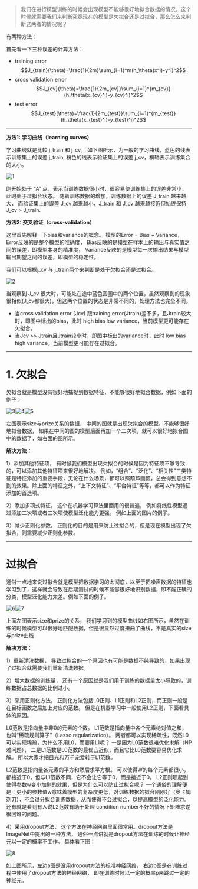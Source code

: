 > 我们在进行模型训练的时候会出现模型不能够很好地拟合数据的情况，这个时候就需要我们来判断究竟现在的模型是欠拟合还是过拟合，那么怎么来判断这两者的情况呢？

有两种方法：

首先看一下三种误差的计算方法：

 - training error
$$J_{train}(\theta)=\frac{1}{2m}\sum_{i=1}^m(h_\theta(x^i)-y^i)^2$$
 - cross validation error
$$J_{cv}(\theta)=\frac{1}{2m_{cv}}\sum_{i=1}^{m_{cv}}(h_\theta(x_{cv}^i)-y_{cv}^i)^2$$
 - test error
$$J_{test}(\theta)=\frac{1}{2m_{test}}\sum_{i=1}^{m_{test}}(h_\theta(x_{test}^i)-y_{test}^i)^2$$

----------

**方法1: 学习曲线（learning curves）**

学习曲线就是比较 j_train 和 j_cv。
如下图所示，为一般的学习曲线，蓝色的线表示训练集上的误差 j_train, 粉色的线表示验证集上的误差 j_cv，横轴表示训练集合的大小。

![1](https://leanote.com/api/file/getImage?fileId=5b63ff00ab6441053a001606)


刚开始处于 “A” 点，表示当训练数据很小时，很容易使训练集上的误差非常小，此时处于过拟合状态。
随着训练数据的增加，训练数据上的误差 J_train 越来越大，
而验证集上的误差 J_cv 越来越小，J_train 和 J_cv 越来越接近但始终保持 J_cv > J_train.


**方法2: 交叉验证（cross-validation）**

这里首先解释一下bias和variance的概念。
模型的Error = Bias + Variance，
Error反映的是整个模型的准确度，
Bias反映的是模型在样本上的输出与真实值之间的误差，即模型本身的精准度，
Variance反映的是模型每一次输出结果与模型输出期望之间的误差，即模型的稳定性。

我们可以根据j_cv 与 j_train两个来判断是处于欠拟合还是过拟合。

![2](https://leanote.com/api/file/getImage?fileId=5b63ff8eab6441053a00163b)

当观察到 J_cv 很大时，可能处在途中蓝色圆圈中的两个位置，虽然观察到的现象很相似(J_cv都很大)，但这两个位置的状态是非常不同的，处理方法也完全不同。

 - 当cross validation error (Jcv) 跟training error(Jtrain)差不多，且Jtrain较大时，即图中标出的bias，此时 high bias low variance，当前模型更可能存在欠拟合。
 - 当Jcv >> Jtrain且Jtrain较小时，即图中标出的variance时，此时 low bias high variance，当前模型更可能存在过拟合。

----------

# 1. 欠拟合

欠拟合就是模型没有很好地捕捉到数据特征，不能够很好地拟合数据，例如下面的例子：

![3](https://leanote.com/api/file/getImage?fileId=5b640158ab644107280017e5)![4](https://leanote.com/api/file/getImage?fileId=5b640072ab644107280017b8)![5](https://leanote.com/api/file/getImage?fileId=5b6400efab6441053a00167c)

左图表示size与prize关系的数据，
中间的图就是出现欠拟合的模型，不能够很好地拟合数据，
如果在中间的图的模型后面再加一个二次项，就可以很好地拟合图中的数据了，如右面的图所示。


**解决方法：**

1）添加其他特征项，
有时候我们模型出现欠拟合的时候是因为特征项不够导致的，可以添加其他特征项来很好地解决。
例如，“组合”、“泛化”、“相关性”三类特征是特征添加的重要手段，无论在什么场景，都可以照葫芦画瓢，总会得到意想不到的效果。除上面的特征之外，“上下文特征”、“平台特征”等等，都可以作为特征添加的首选项。

2）添加多项式特征，
这个在机器学习算法里面用的很普遍，
例如将线性模型通过添加二次项或者三次项使模型泛化能力更强。
例如上面的图片的例子。

3）减少正则化参数，
正则化的目的是用来防止过拟合的，但是现在模型出现了欠拟合，则需要减少正则化参数。

----------

# 过拟合

通俗一点地来说过拟合就是模型把数据学习的太彻底，以至于把噪声数据的特征也学习到了，这样就会导致在后期测试的时候不能够很好地识别数据，即不能正确的分类，模型泛化能力太差。例如下面的例子。

![6](https://leanote.com/api/file/getImage?fileId=5b64020cab6441053a0016dd)![7](https://leanote.com/api/file/getImage?fileId=5b64022aab6441072800181e)

上面左图表示size和prize的关系，
我们学习到的模型曲线如右图所示，虽然在训练的时候模型可以很好地匹配数据，但是很显然过度扭曲了曲线，不是真实的size与prize曲线


**解决方法：**

1）重新清洗数据，
导致过拟合的一个原因也有可能是数据不纯导致的，如果出现了过拟合就需要我们重新清洗数据。

2）增大数据的训练量，
还有一个原因就是我们用于训练的数据量太小导致的，训练数据占总数据的比例过小。

3）采用正则化方法，
正则化方法包括L0正则、L1正则和L2正则，而正则一般是在目标函数之后加上对应的范数。
但是在机器学习中一般使用L2正则，下面看具体的原因。

L0范数是指向量中非0的元素的个数。
L1范数是指向量中各个元素绝对值之和，也叫“稀疏规则算子”（Lasso regularization）。
两者都可以实现稀疏性，既然L0可以实现稀疏，为什么不用L0，而要用L1呢？
一是因为L0范数很难优化求解（NP难问题），
二是L1范数是L0范数的最优凸近似，而且它比L0范数要容易优化求解。
所以大家才把目光和万千宠爱转于L1范数。

L2范数是指向量各元素的平方和然后求平方根。
可以使得W的每个元素都很小，都接近于0，但与L1范数不同，它不会让它等于0，而是接近于0。
L2正则项起到使得参数w变小加剧的效果，但是为什么可以防止过拟合呢？
一个通俗的理解便是：更小的参数值w意味着模型的复杂度更低，对训练数据的拟合刚刚好（奥卡姆剃刀），不会过分拟合训练数据，从而使得不会过拟合，以提高模型的泛化能力。
还有就是看到有人说L2范数有助于处理 condition number不好的情况下矩阵求逆很困难的问题。

4）采用dropout方法，
这个方法在神经网络里面很常用。dropout方法是ImageNet中提出的一种方法，
通俗一点讲就是dropout方法在训练的时候让神经元以一定的概率不工作。
具体看下图：

![8](https://leanote.com/api/file/getImage?fileId=5b64030dab6441053a00173c)

如上图所示，左边a图是没用dropout方法的标准神经网络，
右边b图是在训练过程中使用了dropout方法的神经网络，
即在训练时候以一定的概率p来跳过一定的神经元。

